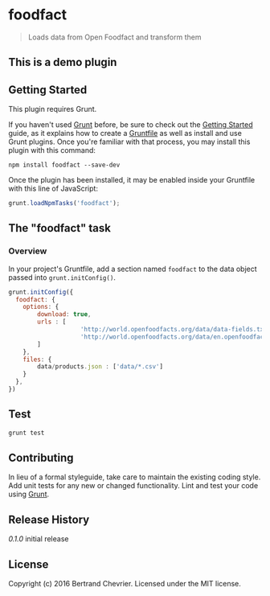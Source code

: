 # foodfact

> Loads data from Open Foodfact and transform them

## This is a demo plugin ##

## Getting Started
This plugin requires Grunt.

If you haven't used [Grunt](http://gruntjs.com/) before, be sure to check out the [Getting Started](http://gruntjs.com/getting-started) guide, as it explains how to create a [Gruntfile](http://gruntjs.com/sample-gruntfile) as well as install and use Grunt plugins. Once you're familiar with that process, you may install this plugin with this command:

```shell
npm install foodfact --save-dev
```

Once the plugin has been installed, it may be enabled inside your Gruntfile with this line of JavaScript:

```js
grunt.loadNpmTasks('foodfact');
```

## The "foodfact" task

### Overview
In your project's Gruntfile, add a section named `foodfact` to the data object passed into `grunt.initConfig()`.

```js
grunt.initConfig({
  foodfact: {
    options: {
        download: true,
        urls : [
                    'http://world.openfoodfacts.org/data/data-fields.txt',
                    'http://world.openfoodfacts.org/data/en.openfoodfacts.org.products.csv'
        ]
    },
    files: {
        data/products.json : ['data/*.csv']
    }
  },
})
```

## Test

```sh
grunt test
```

## Contributing
In lieu of a formal styleguide, take care to maintain the existing coding style. Add unit tests for any new or changed functionality. Lint and test your code using [Grunt](http://gruntjs.com/).

## Release History
_0.1.0_ initial release

## License
Copyright (c) 2016 Bertrand Chevrier. Licensed under the MIT license.

